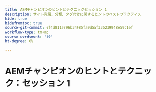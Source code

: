 ```yaml
---
title: AEMチャンピオンのヒントとテクニックセッション 1
description: サイト階層、分類、タグ付けに関するヒントのベストプラクティス
hide: true
hidefromtoc: true
source-git-commit: 6f4d811e796b34985fa9d5af335239948e59c1ef
workflow-type: tm+mt
source-wordcount: '20'
ht-degree: 0%

---
```



# AEMチャンピオンのヒントとテクニック：セッション 1
